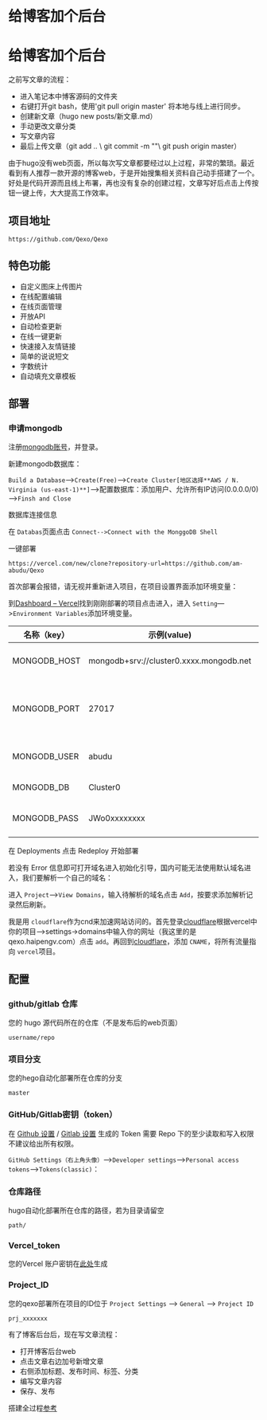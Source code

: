 # 给博客加个后台

# 给博客加个后台

之前写文章的流程：

* 进入笔记本中博客源码的文件夹
* 右键打开git bash，使用'git pull origin master' 将本地与线上进行同步。
* 创建新文章（hugo new posts/新文章.md）
* 手动更改文章分类
* 写文章内容
* 最后上传文章（git add .. \ git commit -m ""\ git push origin master）

由于hugo没有web页面，所以每次写文章都要经过以上过程，非常的繁琐。最近看到有人推荐一款开源的博客web，于是开始搜集相关资料自己动手搭建了一个。好处是代码开源而且线上布署，再也没有复杂的创建过程，文章写好后点击上传按钮一键上传，大大提高工作效率。

## 项目地址

```
https://github.com/Qexo/Qexo
```

## 特色功能

* 自定义图床上传图片
* 在线配置编辑
* 在线页面管理
* 开放API
* 自动检查更新
* 在线一键更新
* 快速接入友情链接
* 简单的说说短文
* 字数统计
* 自动填充文章模板

## 部署

### 申请mongodb

注册[mongodb账号](https://www.mongodb.com/cloud/atlas/register)，并登录。

新建mongodb数据库：

`Build a Database`—>`Create(Free)`—>`Create Cluster[地区选择**AWS / N. Virginia (us-east-1)**]`—>配置数据库：添加用户、允许所有IP访问(0.0.0.0/0)—>`Finsh and Close`

数据库连接信息

在 `Databas`页面点击 `Connect-->Connect with the MonggoDB Shell`

一键部署

```
https://vercel.com/new/clone?repository-url=https://github.com/am-abudu/Qexo
```

首次部署会报错，请无视并重新进入项目，在项目设置界面添加环境变量：

到[Dashboard – Vercel](https://vercel.com/dashboard)找到刚刚部署的项目点击进入，进入 `Setting`—>`Environment Variables`添加环境变量。

| 名称（key）   | 示例(value)                             | 意义                                    |
| ------------- | --------------------------------------- | --------------------------------------- |
| MONGODB\_HOST | mongodb+srv://cluster0.xxxx.mongodb.net | MongoDB 数据库连接地址                  |
| MONGODB\_PORT | 27017                                   | MongoDB 数据库通信端口 默认应填写 27017 |
| MONGODB\_USER | abudu                                   | MongoDB 数据库用户名                    |
| MONGODB\_DB   | Cluster0                                | MongoDB 数据库名                        |
| MONGODB\_PASS | JWo0xxxxxxxx                            | MongoDB 数据库密码                      |

在 Deployments 点击 Redeploy 开始部署

若没有 Error 信息即可打开域名进入初始化引导，国内可能无法使用默认域名进入，我们要解析一个自己的域名：

进入 `Project`—>`View Domains`，输入待解析的域名点击 `Add`，按要求添加解析记录然后刷新。

我是用 `cloudflare`作为cnd来加速网站访问的。首先登录[cloudflare](https://dash.cloudflare.com/)根据vercel中你的项目-->settings->domains中输入你的网址（我这里的是qexo.haipengv.com）点击 `add`。再回到[cloudflare](https://dash.cloudflare.com/)，添加 `CNAME`，将所有流量指向 `vercel`项目。

## 配置

### github/gitlab 仓库

您的 hugo 源代码所在的仓库（不是发布后的web页面）

```
username/repo
```

### 项目分支

您的hego自动化部署所在仓库的分支

```
master
```

### GitHub/Gitlab密钥（token）

在 [Github 设置](https://github.com/settings/tokens) / [Gitlab 设置](https://gitlab.com/-/profile/personal_access_tokens) 生成的 Token 需要 Repo 下的至少读取和写入权限不建议给出所有权限。

`GitHub Settings（右上角头像）`—>`Developer settings`—>`Personal access tokens`—>`Tokens(classic)`：

### 仓库路径

hugo自动化部署所在仓库的路径，若为目录请留空

```
path/
```

### Vercel_token

您的Vercel 账户密钥在[此处](https://vercel.com/account/tokens)生成

### Project_ID

您的qexo部署所在项目的ID位于 `Project Settings` —> `General` —> `Project ID`

```
prj_xxxxxxx
```

有了博客后台后，现在写文章流程：

* 打开博客后台web
* 点击文章右边加号新增文章
* 右侧添加标题、发布时间、标签、分类
* 编写文章内容
* 保存、发布

搭建全过程[参考](https://daiyu.fun/posts/da27.html)

